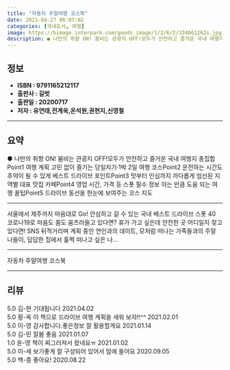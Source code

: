 ```yaml
---
title: "자동차 주말여행 코스북"
date: 2021-04-27 06:07:02
categories: [국내도서, 여행]
image: https://bimage.interpark.com/goods_image/1/2/6/2/334661262s.jpg
description: ● 나만의 취향 ON! 붐비는 관광지 OFF!모두가 안전하고 즐거운 국내 여행지 총집합Point1 여행 계획 고민 없이 즐기는 당일치기·1박 2일 여행 코스Point2 운전하는 시간도 추억이 될 수 있게 베스트 드라이브 포인트Point3 맛부터 인심까지 까다롭게 엄선된 지역별 대표 맛
---
```


## **정보**

- **ISBN : 9791165212117**
- **출판사 : 길벗**
- **출판일 : 20200717**
- **저자 : 유연태,전계욱,온석원,권현지,신영철**

------



## **요약**

●  나만의 취향 ON! 붐비는 관광지 OFF!모두가 안전하고 즐거운 국내 여행지 총집합Point1 여행 계획 고민 없이 즐기는 당일치기·1박 2일 여행 코스Point2 운전하는 시간도 추억이 될 수 있게 베스트 드라이브 포인트Point3 맛부터 인심까지 까다롭게 엄선된 지역별 대표 맛집  카페Point4 영업 시간, 가격 등 스폿 필수 정보  아는 만큼 도움 되는 여행 꿀팁Point5 드라이브 동선을 한눈에 보여주는 코스 지도

------

서울에서 제주까지 마음대로 Go!
안심하고 갈 수 있는 국내 베스트 드라이브 스폿 40
코로나19로 마음도 몸도 움츠러들고 있다면?
휴가 가고 싶은데 안전한 곳 어디일지 찾고 있다면!
SNS 뒤적거리며 계획 중인 연인과의 데이트, 모처럼 떠나는 가족들과의 주말 나들이, 답답한 집에서 훌쩍 떠나고 싶은 나... 

------


자동차 주말여행 코스북 

------


## **리뷰** 

5.0 김-현 기대됩니다 2021.04.02 <br/>5.0 황-옥 이 책으로 드라이브 여행 계획을 세워 보자!!^^ 2021.02.01 <br/>5.0 이-영 감사합니다.좋은정보  잘 활용할게요 2021.01.14 <br/>5.0 김-민 잘봄 좋음 2021.01.07 <br/>1.0 윤-영 책이 찌그러져서 왔네요ㅠ 2021.01.02 <br/>5.0 이-세 보기좋게 잘 구성되어 있어서 맘에 들어요 2020.09.05 <br/>5.0 백-종 좋아요! 2020.08.22 <br/>